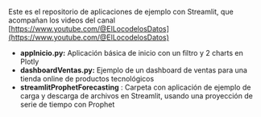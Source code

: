 Este es el repositorio de aplicaciones de ejemplo con Streamlit, que acompañan los videos del canal [https://www.youtube.com/@ElLocodelosDatos](https://www.youtube.com/@ElLocodelosDatos)
* **appInicio.py:** Aplicación básica de inicio con un filtro y 2 charts en Plotly
* **dashboardVentas.py:** Ejemplo de un dashboard de ventas para una tienda online de productos tecnológicos
* **streamlitProphetForecasting** : Carpeta con aplicación de ejemplo de carga y descarga de archivos en Streamlit, usando una proyección de serie de tiempo con Prophet
